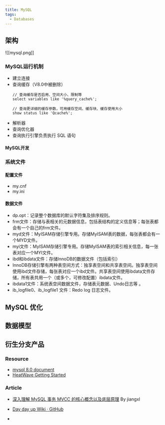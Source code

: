 ```yaml
---
title: MySQL
tags:
  - Databases
---
```


## 架构
![[mysql.png]]
### MySQL运行机制

- 建立连接
- 查询缓存（V8.0中被删除）
	```mysql
	// 查询缓存是否启用、空间大小、限制等
	select variables like '%query_cache%';
	
	// 查询更详细的缓存参数，可用缓存空间、缓存块、缓存使用大小
	show status like 'Qcache%';
	```
- 解析器
- 查询优化器
- 查询执行引擎负责执行 SQL 语句

#### MySQL开发
### 系统文件
#### 配置文件

- my.cnf
- my.ini
#### 数据文件

- dp.opt：记录整个数据库的默认字符集及排序规则。
- frm文件：存储与表相关的元数据信息，包括表结构的定义信息等；每张表都会有一个自己的frm文件。
- myd文件：MyISAM存储引擎专用。存储MyISAM表的数据，每张表都会有一个MYD文件。
- myi文件：MyISAM存储引擎专用。存储MyISAM表的索引相关信息，每一张表对应一个MYI文件。
- ibd和ibdata文件：存储InnoDB的数据文件（包括索引）
- InnoDB存储引擎有两种表空间方式：独享表空间和共享表空间。独享表空间使用ibd文件存储，每张表对应一个ibd文件。共享表空间使用ibdata文件存储，所有表共用一个（或多个，可修改配置）ibdata文件。
- ibdata1文件：系统表空间数据文件，存储表元数据、Undo日志等 。
- ib_logﬁle0、ib_logﬁle1 文件：Redo log 日志文件。


## MySQL 优化

## 数据模型

## 衍生分支产品




### Resource

- [mysql 8.0 document ](https://dev.mysql.com/doc/)
- [HeatWave Getting Started](https://docs.oracle.com/en-us/iaas/mysql-database/doc/getting-started.html)


### Article

- [深入理解 MySQL 事务 MVCC 的核心概念以及底层原理](https://xie.infoq.cn/article/9d109dd4e2304f6a217c08363) By jiangxl
- [Day day up Wiki · GitHub](https://github.com/doubility-sky/daydayup/wiki/mysql)

- 